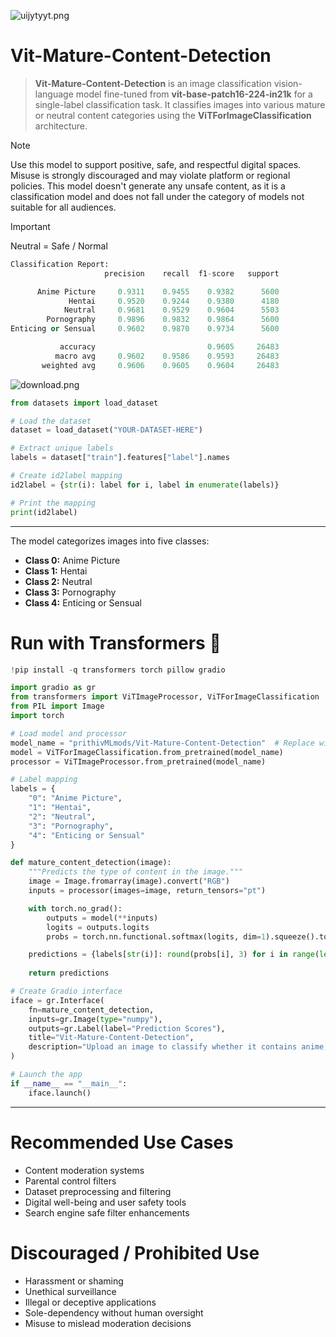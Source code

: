 ![uijytyyt.png](https://cdn-uploads.huggingface.co/production/uploads/65bb837dbfb878f46c77de4c/IDbH_a4KQpydEVQ4VtKiA.png)
 
# **Vit-Mature-Content-Detection**

> **Vit-Mature-Content-Detection** is an image classification vision-language model fine-tuned from **vit-base-patch16-224-in21k** for a single-label classification task. It classifies images into various mature or neutral content categories using the **ViTForImageClassification** architecture.

> [!Note]
> Use this model to support positive, safe, and respectful digital spaces. Misuse is strongly discouraged and may violate platform or regional policies. This model doesn't generate any unsafe content, as it is a classification model and does not fall under the category of models not suitable for all audiences.

> [!Important]
> Neutral = Safe / Normal

```py
Classification Report:
                     precision    recall  f1-score   support

      Anime Picture     0.9311    0.9455    0.9382      5600
             Hentai     0.9520    0.9244    0.9380      4180
            Neutral     0.9681    0.9529    0.9604      5503
        Pornography     0.9896    0.9832    0.9864      5600
Enticing or Sensual     0.9602    0.9870    0.9734      5600

           accuracy                         0.9605     26483
          macro avg     0.9602    0.9586    0.9593     26483
       weighted avg     0.9606    0.9605    0.9604     26483
```

![download.png](https://cdn-uploads.huggingface.co/production/uploads/65bb837dbfb878f46c77de4c/FvFTPm_JKwFIffb_LF4ft.png)

```py
from datasets import load_dataset

# Load the dataset
dataset = load_dataset("YOUR-DATASET-HERE")

# Extract unique labels
labels = dataset["train"].features["label"].names

# Create id2label mapping
id2label = {str(i): label for i, label in enumerate(labels)}

# Print the mapping
print(id2label)
```

---

The model categorizes images into five classes:

- **Class 0:** Anime Picture  
- **Class 1:** Hentai  
- **Class 2:** Neutral  
- **Class 3:** Pornography  
- **Class 4:** Enticing or Sensual 

# **Run with Transformers 🤗**

```python
!pip install -q transformers torch pillow gradio
```

```python
import gradio as gr
from transformers import ViTImageProcessor, ViTForImageClassification
from PIL import Image
import torch

# Load model and processor
model_name = "prithivMLmods/Vit-Mature-Content-Detection"  # Replace with your actual model path
model = ViTForImageClassification.from_pretrained(model_name)
processor = ViTImageProcessor.from_pretrained(model_name)

# Label mapping
labels = {
    "0": "Anime Picture",
    "1": "Hentai",
    "2": "Neutral",
    "3": "Pornography",
    "4": "Enticing or Sensual"
}

def mature_content_detection(image):
    """Predicts the type of content in the image."""
    image = Image.fromarray(image).convert("RGB")
    inputs = processor(images=image, return_tensors="pt")

    with torch.no_grad():
        outputs = model(**inputs)
        logits = outputs.logits
        probs = torch.nn.functional.softmax(logits, dim=1).squeeze().tolist()

    predictions = {labels[str(i)]: round(probs[i], 3) for i in range(len(probs))}
    
    return predictions

# Create Gradio interface
iface = gr.Interface(
    fn=mature_content_detection,
    inputs=gr.Image(type="numpy"),
    outputs=gr.Label(label="Prediction Scores"),
    title="Vit-Mature-Content-Detection",
    description="Upload an image to classify whether it contains anime, hentai, neutral, pornographic, or enticing/sensual content."
)

# Launch the app
if __name__ == "__main__":
    iface.launch()
```

---

# **Recommended Use Cases**
- Content moderation systems
- Parental control filters
- Dataset preprocessing and filtering
- Digital well-being and user safety tools
- Search engine safe filter enhancements

# **Discouraged / Prohibited Use**
- Harassment or shaming
- Unethical surveillance
- Illegal or deceptive applications
- Sole-dependency without human oversight
- Misuse to mislead moderation decisions
